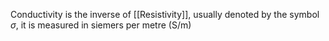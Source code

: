 Conductivity is the inverse of [[Resistivity]], usually denoted by the symbol $\sigma$, it is measured in siemers per metre (S/m)